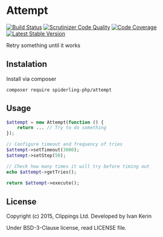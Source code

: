 Attempt
=======

[![Build Status](https://travis-ci.org/spiderling-php/attempt.png?branch=master)](https://travis-ci.org/spiderling-php/attempt)
[![Scrutinizer Code Quality](https://scrutinizer-ci.com/g/spiderling-php/attempt/badges/quality-score.png?b=master)](https://scrutinizer-ci.com/g/spiderling-php/attempt/)
[![Code Coverage](https://scrutinizer-ci.com/g/spiderling-php/attempt/badges/coverage.png?b=master)](https://scrutinizer-ci.com/g/spiderling-php/attempt/)
[![Latest Stable Version](https://poser.pugx.org/spiderling-php/attempt/v/stable.png)](https://packagist.org/packages/spiderling-php/attempt)

Retry something until it works

Instalation
-----------

Install via composer

```
composer require spiderling-php/attempt
```

Usage
-----
``` php
$attempt = new Attempt(function () {
    return ... // Try to do something
});

// Configure timeout and frequency of tries
$attempt->setTimeout(3000);
$attempt->setStep(50);

// Check how many times it will try before timing out
echo $attempt->getTries();

return $attempt->execute();
```

License
-------

Copyright (c) 2015, Clippings Ltd. Developed by Ivan Kerin

Under BSD-3-Clause license, read LICENSE file.

